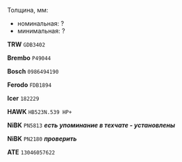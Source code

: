 Толщина, мм:

- номинальная: ?
- минимальная: ?

__TRW__ `GDB3402`

__Brembo__ `P49044`

__Bosch__ `0986494190`

__Ferodo__ `FDB1894`

__Icer__ `182229`

__HAWK__ `HB523N.539 HP+`

__NiBK__ `PN5813` ***есть упоминание в техчате - установлены***

__NiBK__ `PN2180` ***проверить***

__ATE__ `13046057622`